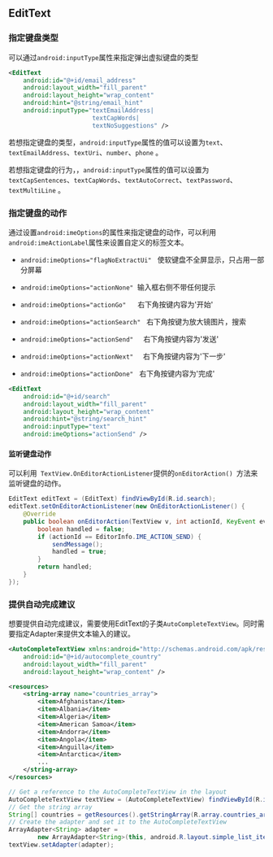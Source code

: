 ## EditText

### 指定键盘类型

可以通过`android:inputType`属性来指定弹出虚拟键盘的类型

``` xml
<EditText
    android:id="@+id/email_address"
    android:layout_width="fill_parent"
    android:layout_height="wrap_content"
    android:hint="@string/email_hint"
    android:inputType="textEmailAddress|
                       textCapWords|
                       textNoSuggestions" />
```

若想指定键盘的类型，`android:inputType`属性的值可以设置为`text`、`textEmailAddress`、`textUri`、`number`、`phone` 。



若想指定键盘的行为，，`android:inputType`属性的值可以设置为`textCapSentences`、`textCapWords`、`textAutoCorrect`、`textPassword`、`textMultiLine` 。



### 指定键盘的动作

通过设置`android:imeOptions`的属性来指定键盘的动作，可以利用`android:imeActionLabel`属性来设置自定义的标签文本。

* `android:imeOptions="flagNoExtractUi"`     使软键盘不全屏显示，只占用一部分屏幕    

* `android:imeOptions="actionNone"`     输入框右侧不带任何提示    

* `android:imeOptions="actionGo" `      右下角按键内容为'开始'    

* `android:imeOptions="actionSearch"`     右下角按键为放大镜图片，搜索    

* `android:imeOptions="actionSend"`       右下角按键内容为'发送'    

* `android:imeOptions="actionNext" `     右下角按键内容为'下一步'    

* `android:imeOptions="actionDone"`     右下角按键内容为'完成'   

``` xml
<EditText
    android:id="@+id/search"
    android:layout_width="fill_parent"
    android:layout_height="wrap_content"
    android:hint="@string/search_hint"
    android:inputType="text"
    android:imeOptions="actionSend" />
```

#### 监听键盘动作

可以利用` TextView.OnEditorActionListener`提供的`onEditorAction() `方法来监听键盘的动作。

``` java
EditText editText = (EditText) findViewById(R.id.search);
editText.setOnEditorActionListener(new OnEditorActionListener() {
    @Override
    public boolean onEditorAction(TextView v, int actionId, KeyEvent event) {
        boolean handled = false;
        if (actionId == EditorInfo.IME_ACTION_SEND) {
            sendMessage();
            handled = true;
        }
        return handled;
    }
});
```

### 提供自动完成建议

想要提供自动完成建议，需要使用EditText的子类`AutoCompleteTextView`。同时需要指定Adapter来提供文本输入的建议。

``` xml
<AutoCompleteTextView xmlns:android="http://schemas.android.com/apk/res/android"
    android:id="@+id/autocomplete_country"
    android:layout_width="fill_parent"
    android:layout_height="wrap_content" />
```

``` xml
<resources>
    <string-array name="countries_array">
        <item>Afghanistan</item>
        <item>Albania</item>
        <item>Algeria</item>
        <item>American Samoa</item>
        <item>Andorra</item>
        <item>Angola</item>
        <item>Anguilla</item>
        <item>Antarctica</item>
        ...
    </string-array>
</resources>
```

``` java
// Get a reference to the AutoCompleteTextView in the layout
AutoCompleteTextView textView = (AutoCompleteTextView) findViewById(R.id.autocomplete_country);
// Get the string array
String[] countries = getResources().getStringArray(R.array.countries_array);
// Create the adapter and set it to the AutoCompleteTextView
ArrayAdapter<String> adapter =
        new ArrayAdapter<String>(this, android.R.layout.simple_list_item_1, countries);
textView.setAdapter(adapter);
```




